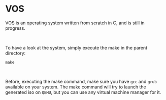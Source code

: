 # VOS

VOS is an operating system written from scratch in C, and is still in progress.

<br>

To have a look at the system, simply execute the make in the parent directory:
```
make
```

<br>

Before, executing the make command, make sure you have `gcc` and `grub` available on your system. The make command will try to launch the generated iso on `QEMU`, but you can use any virtual machine manager for it.
